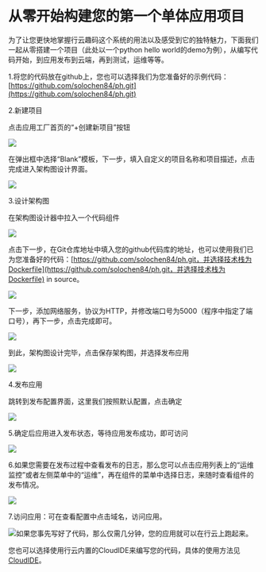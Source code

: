 # 从零开始构建您的第一个单体应用项目

为了让您更快地掌握行云趣码这个系统的用法以及感受到它的独特魅力，下面我们一起从零搭建一个项目（此处以一个python hello world的demo为例），从编写代码开始，到应用发布到云端，再到测试，运维等等。

1.将您的代码放在github上，您也可以选择我们为您准备好的示例代码：[https://github.com/solochen84/ph.git](https://github.com/solochen84/ph.git)

2.新建项目

点击应用工厂首页的“+创建新项目”按钮

![](/assets/import37.png)

在弹出框中选择“Blank”模板，下一步，填入自定义的项目名称和项目描述，点击完成进入架构图设计界面。

![](/assets/import38.png)

3.设计架构图

在架构图设计器中拉入一个代码组件

![](/assets/import30.png)

点击下一步，在Git仓库地址中填入您的github代码库的地址，也可以使用我们已为您准备好的代码：[https://github.com/solochen84/ph.git，并选择技术栈为Dockerfile](https://github.com/solochen84/ph.git，并选择技术栈为Dockerfile) in source。

![](/assets/import31.png)

下一步，添加网络服务，协议为HTTP，并修改端口号为5000（程序中指定了端口号），再下一步，点击完成即可。

![](/assets/import33.png)

到此，架构图设计完毕，点击保存架构图，并选择发布应用

![](/assets/import32.png)

4.发布应用

跳转到发布配置界面，这里我们按照默认配置，点击确定

![](/assets/import34.png)

5.确定后应用进入发布状态，等待应用发布成功，即可访问

![](/assets/import35.png)

6.如果您需要在发布过程中查看发布的日志，那么您可以点击应用列表上的“运维监控”或者左侧菜单中的“运维”，再在组件的菜单中选择日志，来随时查看组件的发布情况。

![](/assets/import60.png)

7.访问应用：可在查看配置中点击域名，访问应用。

![](/assets/import36.png)如果您事先写好了代码，那么仅需几分钟，您的应用就可以在行云上跑起来。

您也可以选择使用行云内置的CloudIDE来编写您的代码，具体的使用方法见[CloudIDE](/bian-ma/cloudide.md)。

